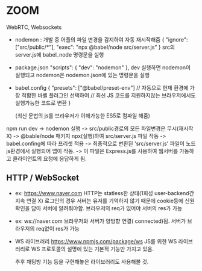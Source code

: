 # ZOOM

WebRTC, Websockets

- nodemon : 개발 중 어플의 파일 변경을 감지하여 자동 재시작해줌
  {
  "ignore": ["src/public/*"],
  "exec": "npx @babel/node src/server.js"
  }
  src의 server.js에 babel_node 명령문을 실행

- package.json
  "scripts": {
  "dev": "nodemon"
  },
  dev 실행하면 nodemon이 실행되고 nodemon은 nodemon.json에 있는 명령문을 실행

- babel.config
  {
  "presets": ["@babel/preset-env"]
  // 자동으로 현재 환경에 가장 적합한 바벨 플러그인 선택하여
  // 최신 JS 코드를 지원하지않는 브라우저에서도 실행가능한 코드로 변환
  }

  (최신 문법의 js를 브라우저가 이해가능한 ES5로 컴파일 해줌)

npm run dev -> nodemon 실행 -> src/public경로의 모든 파일변경은 무시(재시작X)
-> @bable/node 패키지 npx(실행)하여 src/server.js 파일 작동
-> babel.confing에 따라 프리셋 적용
-> 최종적으로 변환된 'src/server.js' 파일이 노드js환경에서 실행되어 앱이 작동.
-> 이 파일은 Express.js를 사용하여 웹서버를 가동하고 클라이언트의 요청에 응답하게 됨.

## HTTP / WebSocket

- ex: https://www.naver.com
  HTTP는 statless한 상태(1회성 user-backend간 지속 연결 X)
  로그인의 경우 서버는 유저를 기억하지 않기 때문에 cookie등에 신원확인을 담아 서버에 알려줘야함.
  브라우저의 req가 있어야 서버의 res가 가능

- ex: ws://naver.com
  브라우저와 서버가 양방향 연결( connected)됨.
  서버가 브라우저의 req없이 res가 가능

- WS 라이브러리
  https://www.npmjs.com/package/ws
  JS를 위한 WS 라이브러리로 WS 프로토콜의 설명에 있는 기본적 기능만 가지고 있음.

  추후 채팅방 기능 등을 구현해놓은 라이브러리도 사용해볼 것.
